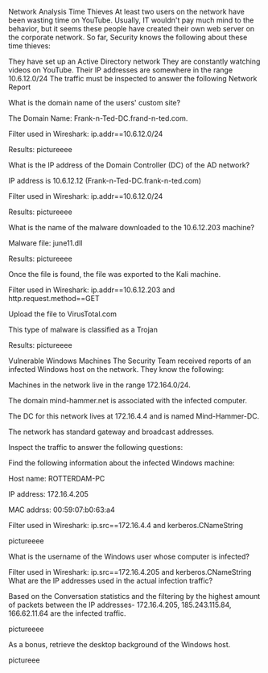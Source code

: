 Network Analysis
Time Thieves
At least two users on the network have been wasting time on YouTube. Usually, IT wouldn't pay much mind to the behavior, but it seems these people have created their own web server on the corporate network. So far, Security knows the following about these time thieves:

They have set up an Active Directory network
They are constantly watching videos on YouTube.
Their IP addresses are somewhere in the range 10.6.12.0/24
The traffic must be inspected to answer the following Network Report

What is the domain name of the users' custom site?

The Domain Name: Frank-n-Ted-DC.frand-n-ted.com.

Filter used in Wireshark: ip.addr==10.6.12.0/24

Results:
pictureeee

What is the IP address of the Domain Controller (DC) of the AD network?

IP address is 10.6.12.12 (Frank-n-Ted-DC.frank-n-ted.com)

Filter used in Wireshark: ip.addr==10.6.12.0/24

Results:
pictureeee

What is the name of the malware downloaded to the 10.6.12.203 machine?

Malware file: june11.dll

Results:
pictureeee

Once the file is found, the file was exported to the Kali machine.

Filter used in Wireshark: ip.addr==10.6.12.203 and http.request.method==GET

Upload the file to VirusTotal.com

This type of malware is classified as a Trojan

Results:
pictureeee

Vulnerable Windows Machines
The Security Team received reports of an infected Windows host on the network. They know the following:

Machines in the network live in the range 172.164.0/24.

The domain mind-hammer.net is associated with the infected computer.

The DC for this network lives at 172.16.4.4 and is named Mind-Hammer-DC.

The network has standard gateway and broadcast addresses.

Inspect the traffic to answer the following questions:

Find the following information about the infected Windows machine:

Host name: ROTTERDAM-PC

IP address: 172.16.4.205

MAC addrss: 00:59:07:b0:63:a4

Filter used in Wireshark: ip.src==172.16.4.4 and kerberos.CNameString

pictureeee

What is the username of the Windows user whose computer is infected?

Filter used in Wireshark: ip.src==172.16.4.205 and kerberos.CNameString
What are the IP addresses used in the actual infection traffic?

Based on the Conversation statistics and the filtering by the highest amount of packets between the IP addresses- 172.16.4.205, 185.243.115.84, 166.62.11.64 are the infected traffic.

pictureeee

As a bonus, retrieve the desktop background of the Windows host.

pictureee
